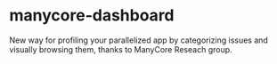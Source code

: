# manycore-dashboard
New way for profiling your parallelized app by categorizing issues and visually browsing them, thanks to ManyCore Reseach group.
